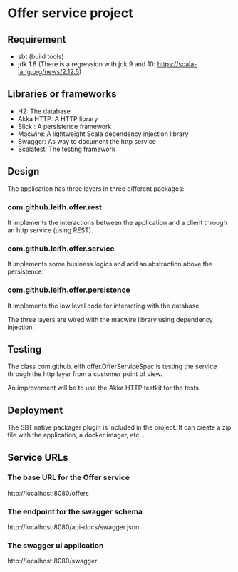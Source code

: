 Offer service project
=====================

Requirement
-----------
- sbt (build tools)
- jdk 1.8 (There is a regression with jdk 9 and 10: https://scala-lang.org/news/2.12.5)

Libraries or frameworks
-----------------------

- H2: The database
- Akka HTTP: A HTTP library 
- Slick : A persistence framework
- Macwire: A lightweight Scala dependency injection library 
- Swagger: As way to document the http service
- Scalatest: The testing framework

Design
------

The application has three layers in three different packages:

### com.github.leifh.offer.rest
It implements the interactions between the application and a client through
an http service (using REST). 

### com.github.leifh.offer.service
It implements some business logics and add an abstraction above the persistence.

### com.github.leifh.offer.persistence
It implements the low level code for interacting with the database.

The three layers are wired with the macwire library using dependency injection.



Testing
-------

The class com.github.leifh.offer.OfferServiceSpec is testing the service through
the http layer from a customer point of view.  
 
An improvement will be to use the Akka HTTP testkit for the tests.
  

Deployment
----------
The SBT native packager plugin is included in the project.
It can create a zip file with the application, a docker imager, etc...

Service URLs
------------

### The base URL for the Offer service
http://localhost:8080/offers

### The endpoint for the swagger schema
http://localhost:8080/api-docs/swagger.json

### The swagger ui application
http://localhost:8080/swagger


